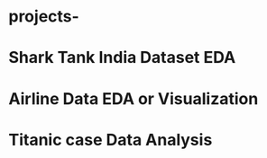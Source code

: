 # projects-
# Shark Tank India Dataset EDA
# Airline Data EDA or Visualization
# Titanic case  Data Analysis
